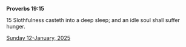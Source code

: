 **Proverbs 19:15**

15 Slothfulness casteth into a deep sleep; and an idle soul shall suffer hunger.

[Sunday 12-January, 2025](https://getbible.life/kjv/Proverbs/19/15)
